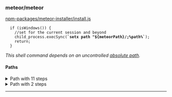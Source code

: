 ### meteor/meteor

[npm-packages/meteor-installer/install.js](https://github.com/meteor/meteor/blob/73b538fe201cbfe89dd0c709689023f9b3eab1ec/npm-packages/meteor-installer/install.js#L259-L259)

<pre><code class="javascript">  if (isWindows()) {
    //set for the current session and beyond
    child_process.execSync(<strong>`setx path "${meteorPath}/;%path%`</strong>);
    return;
  }
</code></pre>

*This shell command depends on an uncontrolled [absolute path](https://github.com/meteor/meteor/blob/73b538fe201cbfe89dd0c709689023f9b3eab1ec/npm-packages/meteor-installer/config.js#L39-L39).*

#### Paths

<details>
<summary>Path with 11 steps</summary>

1. [npm-packages/meteor-installer/config.js](https://github.com/meteor/meteor/blob/73b538fe201cbfe89dd0c709689023f9b3eab1ec/npm-packages/meteor-installer/config.js#L39-L39)
   <pre><code class="javascript">
   const meteorLocalFolder = '.meteor';
   const meteorPath = <strong>path.resolve(rootPath, meteorLocalFolder)</strong>;

   module.exports = {
   </code></pre>

2. [npm-packages/meteor-installer/config.js](https://github.com/meteor/meteor/blob/73b538fe201cbfe89dd0c709689023f9b3eab1ec/npm-packages/meteor-installer/config.js#L39-L39)
   <pre><code class="javascript">
   const meteorLocalFolder = '.meteor';
   const <strong>meteorPath = path.resolve(rootPath, meteorLocalFolder)</strong>;

   module.exports = {
   </code></pre>

3. [npm-packages/meteor-installer/config.js](https://github.com/meteor/meteor/blob/73b538fe201cbfe89dd0c709689023f9b3eab1ec/npm-packages/meteor-installer/config.js#L44-L44)
   <pre><code class="javascript">  METEOR_LATEST_VERSION,
     extractPath: rootPath,
     <strong>meteorPath</strong>,
     release: process.env.INSTALL_METEOR_VERSION || METEOR_LATEST_VERSION,
     rootPath,
   </code></pre>

4. [npm-packages/meteor-installer/install.js](https://github.com/meteor/meteor/blob/73b538fe201cbfe89dd0c709689023f9b3eab1ec/npm-packages/meteor-installer/install.js#L12-L12)
   <pre><code class="javascript">const os = require('os');
   const {
     <strong>meteorPath</strong>,
     release,
     startedPath,
   </code></pre>

5. [npm-packages/meteor-installer/install.js](https://github.com/meteor/meteor/blob/73b538fe201cbfe89dd0c709689023f9b3eab1ec/npm-packages/meteor-installer/install.js#L11-L23)
   <pre><code class="javascript">const tmp = require('tmp');
   const os = require('os');
   const <strong>{</strong>
   <strong>  meteorPath,</strong>
   <strong>  release,</strong>
   <strong>  startedPath,</strong>
   <strong>  extractPath,</strong>
   <strong>  isWindows,</strong>
   <strong>  rootPath,</strong>
   <strong>  sudoUser,</strong>
   <strong>  isSudo,</strong>
   <strong>  isMac,</strong>
   <strong>  METEOR_LATEST_VERSION,</strong>
   <strong>  shouldSetupExecPath,</strong>
   <strong>} = require('./config.js')</strong>;
   const { uninstall } = require('./uninstall');
   const {
   </code></pre>

6. [npm-packages/meteor-installer/install.js](https://github.com/meteor/meteor/blob/73b538fe201cbfe89dd0c709689023f9b3eab1ec/npm-packages/meteor-installer/install.js#L259-L259)
   <pre><code class="javascript">  if (isWindows()) {
       //set for the current session and beyond
       child_process.execSync(`setx path "${<strong>meteorPath</strong>}/;%path%`);
       return;
     }
   </code></pre>

7. [npm-packages/meteor-installer/install.js](https://github.com/meteor/meteor/blob/73b538fe201cbfe89dd0c709689023f9b3eab1ec/npm-packages/meteor-installer/install.js#L259-L259)
   <pre><code class="javascript">  if (isWindows()) {
       //set for the current session and beyond
       child_process.execSync(`setx path "${<strong>meteorPath</strong>}/;%path%`);
       return;
     }
   </code></pre>

8. [npm-packages/meteor-installer/install.js](https://github.com/meteor/meteor/blob/73b538fe201cbfe89dd0c709689023f9b3eab1ec/npm-packages/meteor-installer/install.js#L259-L259)
   <pre><code class="javascript">  if (isWindows()) {
       //set for the current session and beyond
       child_process.execSync(`setx path "${<strong>meteorPath</strong>}/;%path%`);
       return;
     }
   </code></pre>

9. [npm-packages/meteor-installer/install.js](https://github.com/meteor/meteor/blob/73b538fe201cbfe89dd0c709689023f9b3eab1ec/npm-packages/meteor-installer/install.js#L259-L259)
   <pre><code class="javascript">  if (isWindows()) {
       //set for the current session and beyond
       child_process.execSync(`setx path "${<strong>meteorPath</strong>}/;%path%`);
       return;
     }
   </code></pre>

10. [npm-packages/meteor-installer/install.js](https://github.com/meteor/meteor/blob/73b538fe201cbfe89dd0c709689023f9b3eab1ec/npm-packages/meteor-installer/install.js#L259-L259)
    <pre><code class="javascript">  if (isWindows()) {
        //set for the current session and beyond
        child_process.execSync(`setx path "${<strong>meteorPath</strong>}/;%path%`);
        return;
      }
    </code></pre>

11. [npm-packages/meteor-installer/install.js](https://github.com/meteor/meteor/blob/73b538fe201cbfe89dd0c709689023f9b3eab1ec/npm-packages/meteor-installer/install.js#L259-L259)
    <pre><code class="javascript">  if (isWindows()) {
        //set for the current session and beyond
        child_process.execSync(<strong>`setx path "${meteorPath}/;%path%`</strong>);
        return;
      }
    </code></pre>

</details>

<details>
<summary>Path with 2 steps</summary>

1. [npm-packages/meteor-installer/config.js](https://github.com/meteor/meteor/blob/73b538fe201cbfe89dd0c709689023f9b3eab1ec/npm-packages/meteor-installer/config.js#L39-L39)
   <pre><code class="javascript">
   const meteorLocalFolder = '.meteor';
   const meteorPath = <strong>path.resolve(rootPath, meteorLocalFolder)</strong>;

   module.exports = {
   </code></pre>

2. [npm-packages/meteor-installer/install.js](https://github.com/meteor/meteor/blob/73b538fe201cbfe89dd0c709689023f9b3eab1ec/npm-packages/meteor-installer/install.js#L259-L259)
   <pre><code class="javascript">  if (isWindows()) {
       //set for the current session and beyond
       child_process.execSync(<strong>`setx path "${meteorPath}/;%path%`</strong>);
       return;
     }
   </code></pre>

</details>

----------------------------------------
